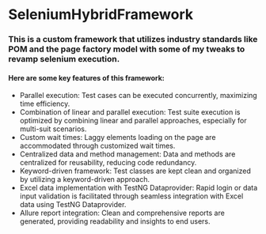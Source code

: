 # SeleniumHybridFramework

### This is a custom framework that utilizes industry standards like POM and the page factory model with some of my tweaks to revamp selenium execution.

#### Here are some key features of this framework:

- Parallel execution: Test cases can be executed concurrently, maximizing time efficiency.
- Combination of linear and parallel execution: Test suite execution is optimized by combining linear and parallel approaches, especially for multi-suit scenarios.
- Custom wait times: Laggy elements loading on the page are accommodated through customized wait times.
- Centralized data and method management: Data and methods are centralized for reusability, reducing code redundancy.
- Keyword-driven framework: Test classes are kept clean and organized by utilizing a keyword-driven approach.
- Excel data implementation with TestNG Dataprovider: Rapid login or data input validation is facilitated through seamless integration with Excel data using TestNG Dataprovider.
- Allure report integration: Clean and comprehensive reports are generated, providing readability and insights to end users.